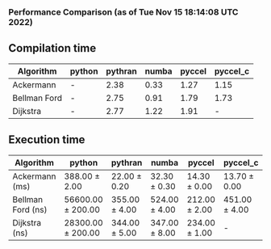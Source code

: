 ### Performance Comparison (as of Tue Nov 15 18:14:08 UTC 2022)
## Compilation time
Algorithm                 | python                    | pythran                   | numba                     | pyccel                    | pyccel_c                 
------------------------- | ------------------------- | ------------------------- | ------------------------- | ------------------------- | -------------------------
Ackermann                 | -                         | 2.38                      | 0.33                      | 1.27                      | 1.15                     
Bellman Ford              | -                         | 2.75                      | 0.91                      | 1.79                      | 1.73                     
Dijkstra                  | -                         | 2.77                      | 1.22                      | 1.91                      | -                        

## Execution time
Algorithm                 | python                    | pythran                   | numba                     | pyccel                    | pyccel_c                 
------------------------- | ------------------------- | ------------------------- | ------------------------- | ------------------------- | -------------------------
Ackermann (ms)            | 388.00 $\pm$ 2.00         | 22.00 $\pm$ 0.20          | 32.30 $\pm$ 0.30          | 14.30 $\pm$ 0.00          | 13.70 $\pm$ 0.00         
Bellman Ford (ns)         | 56600.00 $\pm$ 200.00     | 355.00 $\pm$ 4.00         | 524.00 $\pm$ 4.00         | 212.00 $\pm$ 2.00         | 451.00 $\pm$ 4.00        
Dijkstra (ns)             | 28300.00 $\pm$ 200.00     | 344.00 $\pm$ 5.00         | 347.00 $\pm$ 8.00         | 234.00 $\pm$ 1.00         | -                        

